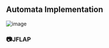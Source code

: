 ## Automata Implementation

![image](https://user-images.githubusercontent.com/67779237/116798640-68dd4200-aab7-11eb-9156-39470968248d.png)

### 📷JFLAP
